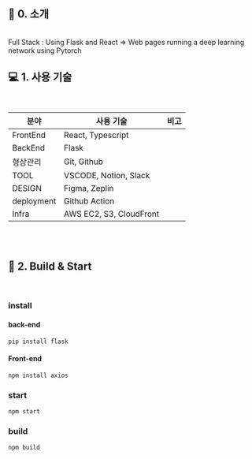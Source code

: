## 🔖 0. 소개

<br>
    Full Stack : Using Flask and React => Web pages running a deep learning network using Pytorch
<br>

## 💻 1. 사용 기술

<br>

| 분야       | 사용 기술               | 비고 |
| ---------- | ----------------------- | ---- |
| FrontEnd   | React, Typescript       |
| BackEnd    | Flask     |
| 형상관리   | Git, Github             |
| TOOL       | VSCODE, Notion, Slack   |
| DESIGN     | Figma, Zeplin           |
| deployment | Github Action           |
| Infra      | AWS EC2, S3, CloudFront |

<br>
<br>

## 🔖 2. Build & Start

<br>

### install
#### back-end
```
pip install flask

```

#### Front-end
```
npm install axios

```

### start

```
npm start
```

### build

```
npm build
```

<br>
<br>
